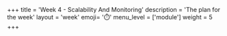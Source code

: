 +++
title = 'Week 4 - Scalability And Monitoring'
description = 'The plan for the week'
layout = 'week'
emoji= '⏱️'
menu_level = ['module']
weight = 5
+++
